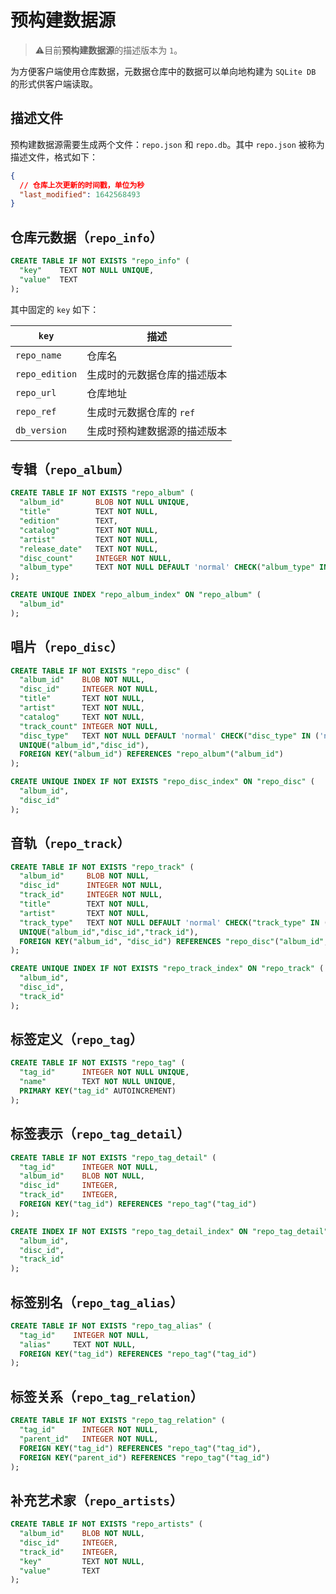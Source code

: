 # 预构建数据源

> ⚠️️目前**预构建数据源**的描述版本为 `1`。

为方便客户端使用仓库数据，元数据仓库中的数据可以单向地构建为 `SQLite DB` 的形式供客户端读取。

## 描述文件

预构建数据源需要生成两个文件：`repo.json` 和 `repo.db`。其中 `repo.json` 被称为描述文件，格式如下：

```json
{
  // 仓库上次更新的时间戳，单位为秒
  "last_modified": 1642568493
}
```

## 仓库元数据（`repo_info`）

```sql
CREATE TABLE IF NOT EXISTS "repo_info" (
  "key"    TEXT NOT NULL UNIQUE,
  "value"  TEXT
);
```

其中固定的 `key` 如下：

| `key`          | 描述                         |
| -------------- | ---------------------------- |
| `repo_name`    | 仓库名                       |
| `repo_edition` | 生成时的元数据仓库的描述版本 |
| `repo_url`     | 仓库地址                     |
| `repo_ref`     | 生成时元数据仓库的 `ref`     |
| `db_version`   | 生成时预构建数据源的描述版本 |

## 专辑（`repo_album`）

```sql
CREATE TABLE IF NOT EXISTS "repo_album" (
  "album_id"       BLOB NOT NULL UNIQUE,
  "title"          TEXT NOT NULL,
  "edition"        TEXT,
  "catalog"        TEXT NOT NULL,
  "artist"         TEXT NOT NULL,
  "release_date"   TEXT NOT NULL,
  "disc_count"     INTEGER NOT NULL,
  "album_type"     TEXT NOT NULL DEFAULT 'normal' CHECK("album_type" IN ('normal', 'instrumental', 'absolute', 'drama', 'radio', 'vocal'))
);

CREATE UNIQUE INDEX "repo_album_index" ON "repo_album" (
  "album_id"
);
```

## 唱片（`repo_disc`）

```sql
CREATE TABLE IF NOT EXISTS "repo_disc" (
  "album_id"    BLOB NOT NULL,
  "disc_id"     INTEGER NOT NULL,
  "title"       TEXT NOT NULL,
  "artist"      TEXT NOT NULL,
  "catalog"     TEXT NOT NULL,
  "track_count" INTEGER NOT NULL,
  "disc_type"   TEXT NOT NULL DEFAULT 'normal' CHECK("disc_type" IN ('normal', 'instrumental', 'absolute', 'drama', 'radio', 'vocal')),
  UNIQUE("album_id","disc_id"),
  FOREIGN KEY("album_id") REFERENCES "repo_album"("album_id")
);

CREATE UNIQUE INDEX IF NOT EXISTS "repo_disc_index" ON "repo_disc" (
  "album_id",
  "disc_id"
);
```

## 音轨（`repo_track`）

```sql
CREATE TABLE IF NOT EXISTS "repo_track" (
  "album_id"     BLOB NOT NULL,
  "disc_id"      INTEGER NOT NULL,
  "track_id"     INTEGER NOT NULL,
  "title"        TEXT NOT NULL,
  "artist"       TEXT NOT NULL,
  "track_type"   TEXT NOT NULL DEFAULT 'normal' CHECK("track_type" IN ('normal', 'instrumental', 'absolute', 'drama', 'radio', 'vocal')),
  UNIQUE("album_id","disc_id","track_id"),
  FOREIGN KEY("album_id", "disc_id") REFERENCES "repo_disc"("album_id", "disc_id")
);

CREATE UNIQUE INDEX IF NOT EXISTS "repo_track_index" ON "repo_track" (
  "album_id",
  "disc_id",
  "track_id"
);
```

## 标签定义（`repo_tag`）

```sql
CREATE TABLE IF NOT EXISTS "repo_tag" (
  "tag_id"      INTEGER NOT NULL UNIQUE,
  "name"        TEXT NOT NULL UNIQUE,
  PRIMARY KEY("tag_id" AUTOINCREMENT)
);
```

## 标签表示（`repo_tag_detail`）

```sql
CREATE TABLE IF NOT EXISTS "repo_tag_detail" (
  "tag_id"      INTEGER NOT NULL,
  "album_id"    BLOB NOT NULL,
  "disc_id"     INTEGER,
  "track_id"    INTEGER,
  FOREIGN KEY("tag_id") REFERENCES "repo_tag"("tag_id")
);

CREATE INDEX IF NOT EXISTS "repo_tag_detail_index" ON "repo_tag_detail" (
  "album_id",
  "disc_id",
  "track_id"
);
```

## 标签别名（`repo_tag_alias`）

```sql
CREATE TABLE IF NOT EXISTS "repo_tag_alias" (
  "tag_id"    INTEGER NOT NULL,
  "alias"     TEXT NOT NULL,
  FOREIGN KEY("tag_id") REFERENCES "repo_tag"("tag_id")
);
```

## 标签关系（`repo_tag_relation`）

```sql
CREATE TABLE IF NOT EXISTS "repo_tag_relation" (
  "tag_id"      INTEGER NOT NULL,
  "parent_id"   INTEGER NOT NULL,
  FOREIGN KEY("tag_id") REFERENCES "repo_tag"("tag_id"),
  FOREIGN KEY("parent_id") REFERENCES "repo_tag"("tag_id")
);
```

## 补充艺术家（`repo_artists`）

```sql
CREATE TABLE IF NOT EXISTS "repo_artists" (
  "album_id"    BLOB NOT NULL,
  "disc_id"     INTEGER,
  "track_id"    INTEGER,
  "key"         TEXT NOT NULL,
  "value"       TEXT
);
```